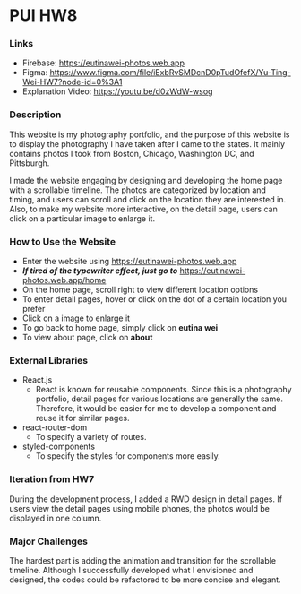 # PUI HW8

### Links
- Firebase: https://eutinawei-photos.web.app
- Figma: https://www.figma.com/file/iExbRvSMDcnD0pTudOfefX/Yu-Ting-Wei-HW7?node-id=0%3A1
- Explanation Video: https://youtu.be/d0zWdW-wsog

### Description
This website is my photography portfolio, and the purpose of this website is to display the photography I have taken after I came to the states. It mainly contains photos I took from Boston, Chicago, Washington DC, and Pittsburgh.

I made the website engaging by designing and developing the home page with a scrollable timeline. The photos are categorized by location and timing, and users can scroll and click on the location they are interested in. Also, to make my website more interactive, on the detail page, users can click on a particular image to enlarge it.

### How to Use the Website
- Enter the website using https://eutinawei-photos.web.app
- ***If tired of the typewriter effect, just go to*** https://eutinawei-photos.web.app/home
- On the home page, scroll right to view different location options
- To enter detail pages, hover or click on the dot of a certain location you prefer
- Click on a image to enlarge it
- To go back to home page, simply click on **eutina wei**
- To view about page, click on **about**

### External Libraries
- React.js
  - React is known for reusable components. Since this is a photography portfolio, detail pages for various locations are generally the same. Therefore, it would be easier for me to develop a component and reuse it for similar pages.
- react-router-dom
  - To specify a variety of routes.
- styled-components
  - To specify the styles for components more easily.

### Iteration from HW7
During the development process, I added a RWD design in detail pages. If users view the detail pages using mobile phones, the photos would be displayed in one column.

### Major Challenges
The hardest part is adding the animation and transition for the scrollable timeline. Although I successfully developed what I envisioned and designed, the codes could be refactored to be more concise and elegant.
